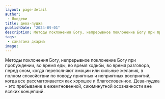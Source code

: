 ```yaml
---
layout: page-detail
author:
 - Яшодеви
title: дева-пуджа
publishDate: "2024-09-01"
description: Методы поклонения Богу, непрерывное поклонение Богу при пробуждении, во время еды, во время ходьбы, во время разговора, перед сном, когда переполняют эмоции или сильные желания, в полном спокойствии по поводу приятных и неприятных восприятий, когда все рассматривается как хорошее и благословенное. Дева-пуджа - это пребывание в ежемгновенной, сиюминутной осознанности вне всяких концепций.
tags:
 - санатана дхарма
image: 
---
```


Методы поклонения Богу, непрерывное поклонение Богу при пробуждении, во время еды, во время ходьбы, во время разговора, перед сном, когда переполняют эмоции или сильные желания, в полном спокойствии по поводу приятных и неприятных восприятий, когда все рассматривается как хорошее и благословенное. Дева-пуджа - это пребывание в ежемгновенной, сиюминутной осознанности вне всяких концепций.

